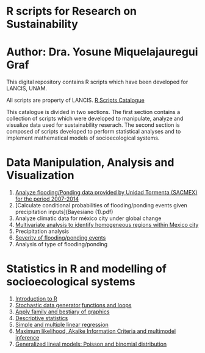 # R scripts for Research on Sustainability

# Author: Dra. Yosune Miquelajauregui Graf
 
 This digital repository contains R scripts which have been developed for LANCIS, UNAM. 

 All scripts are property of LANCIS.
 [R Scripts Catalogue](http://lancis.ecologia.unam.mx/R_Scripts_Catalogue/)



This catalogue is divided in two sections. The first section contains a collection of scripts which were developed to   manipulate, analyze and visualize data used for sustainability reserach. The second section is composed of scripts developed to perform statistical analyses and to implement mathematical models of socioecological systems.

# Data Manipulation, Analysis and Visualization

1. [Analyze flooding/Ponding data provided by Unidad Tormenta (SACMEX) for the period 2007-2014](PondingAnalysis.pdf)
2. [Calculate conditional probabilities of flooding/ponding events given precipitation inputs](Bayesiano (1).pdf)
3. Analyze climatic data for méxico city under global change
4. [Multivariate analysis to identify homogeneous regions within Mexico city](ClusterAnalysis.pdf)
5. Precipitation analysis
6. [Severity of flooding/ponding events](SeverityIndices.pdf)
7. Analysis of type of flooding/ponding

# Statistics in R and modelling of socioecological systems

1. [Introduction to R](ScriptClase1.pdf)
2. [Stochastic data generator,functions and loops](ScriptClase2.pdf)
3. [Apply family and bestiary of graphics](ScriptClase3.pdf)
4. [Descriptive statistics](ScriptClase4.pdf)
5. [Simple and multiple linear regression](Clase5R.pptx)
6. [Maximum likelihood, Akaike Information Criteria and multimodel inference](ScriptClase6.pdf)
7. [Generalized lineal models: Poisson and binomial distribution](ScriptClase7.pdf)




